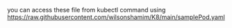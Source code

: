 you can access these file from kubectl command using https://raw.githubusercontent.com/wilsonshamim/K8/main/samplePod.yaml
